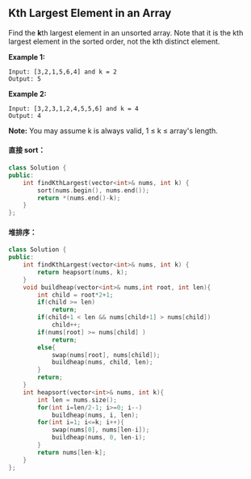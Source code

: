 ## Kth Largest Element in an Array

Find the **k**th largest element in an unsorted array. Note that it is the kth largest element in the sorted order, not the kth distinct element.

**Example 1:**

```
Input: [3,2,1,5,6,4] and k = 2
Output: 5
```

**Example 2:**

```
Input: [3,2,3,1,2,4,5,5,6] and k = 4
Output: 4
```

**Note:**
You may assume k is always valid, 1 ≤ k ≤ array's length.

#### 直接 sort：

```c++
class Solution {
public:
    int findKthLargest(vector<int>& nums, int k) {
        sort(nums.begin(), nums.end());
        return *(nums.end()-k);
    }
};
```

#### 堆排序：

```c++
class Solution {
public:
    int findKthLargest(vector<int>& nums, int k) {
        return heapsort(nums, k);
    }
    void buildheap(vector<int>& nums,int root, int len){
        int child = root*2+1;
        if(child >= len)
            return;
        if(child+1 < len && nums[child+1] > nums[child])
            child++;
        if(nums[root] >= nums[child] )
            return;
        else{
            swap(nums[root], nums[child]);
            buildheap(nums, child, len);
        }
        return;
    }
    int heapsort(vector<int>& nums, int k){
        int len = nums.size();
        for(int i=len/2-1; i>=0; i--)
            buildheap(nums, i, len);
        for(int i=1; i<=k; i++){
            swap(nums[0], nums[len-i]);
            buildheap(nums, 0, len-i);
        }
        return nums[len-k];
    }
};
```

